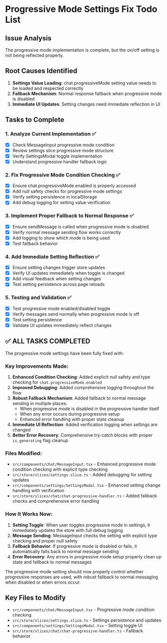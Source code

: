 # Progressive Mode Settings Fix Todo List

## Issue Analysis
The progressive mode implementation is complete, but the on/off setting is not being reflected properly.

## Root Causes Identified
1. **Settings Value Loading**: chat.progressiveMode setting value needs to be loaded and respected correctly
2. **Fallback Mechanism**: Normal response fallback when progressive mode is disabled
3. **Immediate UI Updates**: Setting changes need immediate reflection in UI

## Tasks to Complete

### 1. Analyze Current Implementation ✅
- [x] Check MessageInput progressive mode condition
- [x] Review settings slice progressive mode structure
- [x] Verify SettingsModal toggle implementation
- [x] Understand progressive handler fallback logic

### 2. Fix Progressive Mode Condition Checking ✅
- [x] Ensure chat.progressiveMode.enabled is properly accessed
- [x] Add null safety checks for progressive mode settings
- [x] Verify setting persistence in localStorage
- [x] Add debug logging for setting value verification

### 3. Implement Proper Fallback to Normal Response ✅
- [x] Ensure sendMessage is called when progressive mode is disabled
- [x] Verify normal message sending flow works correctly
- [x] Add logging to show which mode is being used
- [x] Test fallback behavior

### 4. Add Immediate Setting Reflection ✅
- [x] Ensure setting changes trigger store updates
- [x] Verify UI updates immediately when toggle is changed
- [x] Add visual feedback when setting changes
- [x] Test setting persistence across page reloads

### 5. Testing and Validation ✅
- [x] Test progressive mode enabled/disabled toggle
- [x] Verify messages send normally when progressive mode is off
- [x] Test setting persistence
- [x] Validate UI updates immediately reflect changes

## ✅ ALL TASKS COMPLETED

The progressive mode settings have been fully fixed with:

### Key Improvements Made:
1. **Enhanced Condition Checking**: Added explicit null safety and type checking for `chat.progressiveMode.enabled`
2. **Improved Debugging**: Added comprehensive logging throughout the flow
3. **Robust Fallback Mechanism**: Added fallback to normal message sending in multiple places:
   - When progressive mode is disabled in the progressive handler itself
   - When any error occurs during progressive setup
   - Enhanced error handling with proper state cleanup
4. **Immediate UI Reflection**: Added verification logging when settings are changed
5. **Better Error Recovery**: Comprehensive try-catch blocks with proper `is_generating` flag cleanup

### Files Modified:
- `src/components/chat/MessageInput.tsx` - Enhanced progressive mode condition checking with explicit type checking
- `src/store/slices/settings.slice.ts` - Added debugging for setting updates
- `src/components/settings/SettingsModal.tsx` - Enhanced setting change handling with verification
- `src/store/slices/chat/chat-progressive-handler.ts` - Added fallback checks and comprehensive error handling

### How It Works Now:
1. **Setting Toggle**: When user toggles progressive mode in settings, it immediately updates the store with full debug logging
2. **Message Sending**: MessageInput checks the setting with explicit type checking and proper null safety
3. **Fallback Behavior**: If progressive mode is disabled or fails, it automatically falls back to normal message sending
4. **Error Recovery**: Any errors in progressive mode setup properly clean up state and fallback to normal messages

The progressive mode setting should now properly control whether progressive responses are used, with robust fallback to normal messaging when disabled or when errors occur.

## Key Files to Modify
- `src/components/chat/MessageInput.tsx` - Progressive mode condition checking
- `src/store/slices/settings.slice.ts` - Settings persistence and updates
- `src/components/settings/SettingsModal.tsx` - Setting toggle UI
- `src/store/slices/chat/chat-progressive-handler.ts` - Fallback behavior